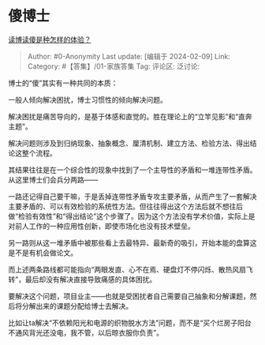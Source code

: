 # 傻博士
[读博读傻是种怎样的体验？](https://www.zhihu.com/question/54369673/answer/3391951001)

> Author: #0-Anonymity
> Last update: [编辑于 2024-02-09]
> Link:
> Category:  #【答集】/01-家族答集 
> Tag:
> 评论区:
> 泛讨论:

博士的“傻”其实有一种共同的本质：

一般人倾向解决困扰，博士习惯性的倾向解决问题。

解决困扰是痛苦导向的，是基于体感和直觉的。胜在理论上的“立竿见影”和“直奔主题”。

解决问题则涉及到归纳现象、抽象概念、厘清机制、建立方法、检验方法、得出结论这整个流程。

其结果往往是在一个综合性的现象中找到了一个主导性的矛盾和一堆连带性矛盾。从这里博士们会兵分两路——

一路还记得自己要干嘛，于是丢掉连带性矛盾专攻主要矛盾，从而产生了一套解决主要矛盾的、可以有效检验的系统性方法。但往往得出这个方法后就不想往后做“检验有效性”和“得出结论”这个步骤了。因为这个方法没有学术价值，实际上是对前人工作的一种应用性创新，即使市场化也没有技术壁垒。

另一路则从这一堆矛盾中被那些看上去最特异、最新奇的吸引，开始本能的盘算这是不是有机会做论文。

而上述两条路线都可能指向“两眼发直、心不在焉、硬盘灯不停闪烁、散热风扇飞转”，最后却没有解决直接导致痛感的具体困扰。

要解决这个问题，项目业主——也就是受困扰者自己需要自己抽象和分解课题，然后将分解出来的课题分配给博士去解决。

比如让ta解决“不依赖阳光和电源的织物脱水方法”问题，而不是“买个烂房子阳台不通风背光还没电，我不管，以后晾衣服你负责”。
